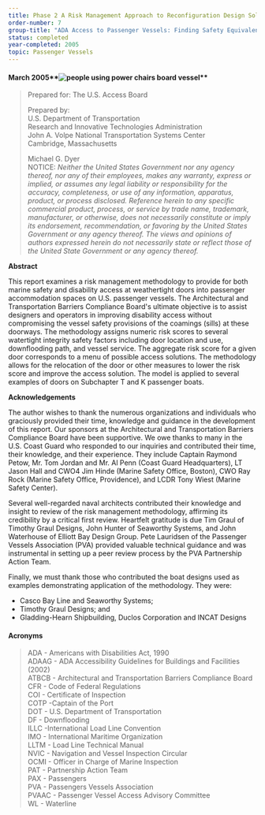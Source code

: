 ```yaml
---
title: Phase 2 A Risk Management Approach to Reconfiguration Design Solutions
order-number: 7
group-title: "ADA Access to Passenger Vessels: Finding Safety Equivalence Solutions for Weathertight Doors with Coamings"
status: completed
year-completed: 2005
topic: Passenger Vessels
---
```


#### March 2005**![people using power chairs board vessel](https://www.access-board.gov/images/vessel-doors/report_clip_image002_0008.jpg)**

> Prepared for: The U.S. Access Board
>
> Prepared by:\
> U.S. Department of Transportation\
> Research and Innovative Technologies Administration\
> John A. Volpe National Transportation Systems Center\
> Cambridge, Massachusetts
>
> Michael G. Dyer\
NOTICE: *Neither the United States Government nor any agency thereof, nor any of their employees, makes any warranty, express or implied, or assumes any legal liability or responsibility for the accuracy, completeness, or use of any information, apparatus, product, or process disclosed. Reference herein to any specific commercial product, process, or service by trade name, trademark, manufacturer, or otherwise, does not necessarily constitute or imply its endorsement, recommendation, or favoring by the United States Government or any agency thereof. The views and opinions of authors expressed herein do not necessarily state or reflect those of the United State Government or any agency thereof.*

**Abstract**

This report examines a risk management methodology to provide for both marine safety and disability access at weathertight doors into passenger accommodation spaces on U.S. passenger vessels. The Architectural and Transportation Barriers Compliance Board's ultimate objective is to assist designers and operators in improving disability access without compromising the vessel safety provisions of the coamings (sills) at these doorways. The methodology assigns numeric risk scores to several watertight integrity safety factors including door location and use, downflooding path, and vessel service. The aggregate risk score for a given door corresponds to a menu of possible access solutions. The methodology allows for the relocation of the door or other measures to lower the risk score and improve the access solution. The model is applied to several examples of doors on Subchapter T and K passenger boats.

**Acknowledgements**

The author wishes to thank the numerous organizations and individuals who graciously provided their time, knowledge and guidance in the development of this report. Our sponsors at the Architectural and Transportation Barriers Compliance Board have been supportive. We owe thanks to many in the U.S. Coast Guard who responded to our inquiries and contributed their time, their knowledge, and their experience. They include Captain Raymond Petow, Mr. Tom Jordan and Mr. Al Penn (Coast Guard Headquarters), LT Jason Hall and CWO4 Jim Hinde (Marine Safety Office, Boston), CWO Ray Rock (Marine Safety Office, Providence), and LCDR Tony Wiest (Marine Safety Center).

Several well-regarded naval architects contributed their knowledge and insight to review of the risk management methodology, affirming its credibility by a critical first review. Heartfelt gratitude is due Tim Graul of Timothy Graul Designs, John Hunter of Seaworthy Systems, and John Waterhouse of Elliott Bay Design Group. Pete Lauridsen of the Passenger Vessels Association (PVA) provided valuable technical guidance and was instrumental in setting up a peer review process by the PVA Partnership Action Team.

Finally, we must thank those who contributed the boat designs used as examples demonstrating application of the methodology. They were:

-   Casco Bay Line and Seaworthy Systems;
-   Timothy Graul Designs; and
-   Gladding-Hearn Shipbuilding, Duclos Corporation and INCAT Designs

#### Acronyms

> ADA - Americans with Disabilities Act, 1990\
> ADAAG - ADA Accessibility Guidelines for Buildings and Facilities (2002)\
> ATBCB - Architectural and Transportation Barriers Compliance Board\
> CFR - Code of Federal Regulations\
> COI - Certificate of Inspection\
> COTP -Captain of the Port\
> DOT - U.S. Department of Transportation\
> DF - Downflooding\
> ILLC -International Load Line Convention\
> IMO - International Maritime Organization\
> LLTM - Load Line Technical Manual\
> NVIC - Navigation and Vessel Inspection Circular\
> OCMI - Officer in Charge of Marine Inspection\
> PAT - Partnership Action Team\
> PAX - Passengers\
> PVA - Passengers Vessels Association\
> PVAAC - Passenger Vessel Access Advisory Committee\
> WL - Waterline
